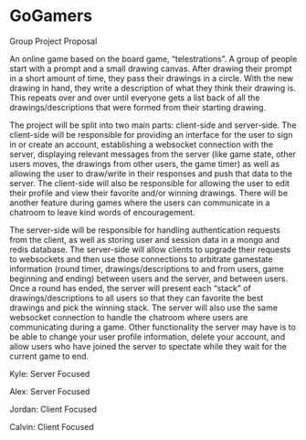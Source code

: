 # GoGamers
Group Project Proposal

An online game based on the board game, “telestrations”. A group of people start with a prompt and a small drawing canvas. After drawing their prompt in a short amount of time, they pass their drawings in a circle. With the new drawing in hand, they write a description of what they think their drawing is. This repeats over and over until everyone gets a list back of all the drawings/descriptions that were formed from their starting drawing.

The project will be split into two main parts: client-side and server-side. The client-side will be responsible for providing an interface for the user to sign in or create an account, establishing a websocket connection with the server, displaying relevant messages from the server (like game state, other users moves, the drawings from other users, the game timer) as well as allowing the user to draw/write in their responses and push that data to the server. The client-side will also be responsible for allowing the user to edit their profile and view their favorite and/or winning drawings. There will be another feature during games where the users can communicate in a chatroom to leave kind words of encouragement.

The server-side will be responsible for handling authentication requests from the client, as well as storing user and session data in a mongo and redis database. The server-side will allow clients to upgrade their requests to websockets and then use those connections to arbitrate gamestate information (round timer, drawings/descriptions to and from users, game beginning and ending) between users and the server, and between users. Once a round has ended, the server will present each “stack” of drawings/descriptions to all users so that they can favorite the best drawings and pick the winning stack. The server will also use the same websocket connection to handle the chatroom where users are communicating during a game. Other functionality the server may have is to be able to change your user profile information, delete your account, and allow users who have joined the server to spectate while they wait for the current game to end. 

Kyle: Server Focused

Alex: Server Focused

Jordan: Client Focused

Calvin: Client Focused

